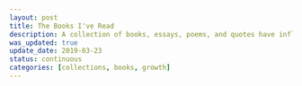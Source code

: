 ```yaml
---
layout: post
title: The Books I've Read
description: A collection of books, essays, poems, and quotes have influenced me personally, and which I recommend to others.
was_updated: true
update_date: 2019-03-23
status: continuous
categories: [collections, books, growth]
---
```


